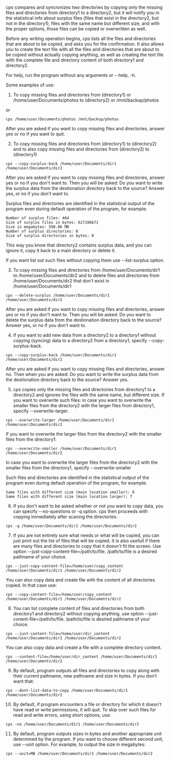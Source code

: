 cps compares and syncronizes two directories by copying only the missing files and directories from directory1 to a directory2, but it will notify you in the statistical info about surplus files
(files that exist in the directory2, but not in the directory1), files with the same name but different size, and with the proper options, those files can be copied or overwritten as well.

Before any writing operation begins, cps lists all the files and directories that are about to be copied, and asks you for the confirmation. It also allows you to create the text file with all the files and 
directories that are about to be copied without actually copying anything, as well as creating the text file with the complete file and directory content of both directory1 and directory2.

For help, run the program without any arguments or --help, -h.

Some examples of use:

1. To copy missing files and directories from (directory1) or /home/user/Documents/photos to (directory2) or /mnt/backup/photos 

or
```
cps /home/user/Documents/photos /mnt/backup/photos
```
After you are asked if you want to copy missing files and directories, answer yes or no if you want to quit.

2. To copy missing files and directories from (directory1) to (directory2) and to also copy missing files and directories from (directory2) to (directory1)
```
cps --copy-surplus-back /home/user/Documents/dir1 /home/user/Documents/dir2
```
After you are asked if you want to copy missing files and directories, answer yes or no if you don't want to. Then you will be asked: Do you want to write the surplus data from the destionation directory back to the source? 
Answer yes, or no if you don't want to. 

Surplus files and directories are identified in the statistical output of the program even during default operation of the program, for example:
```
Number of surplus files: 464
Size of surplus files in bytes: 627106671
Size in megabytes: 598.06 MB
Number of surplus directories: 0
Size of surplus directories in bytes: 0
```
This way you know that directory2 contains surplus data, and you can ignore it, copy it back to a main directory or delete it.

If you want list out such files without copying them use --list-surplus option.

3. To copy missing files and directories from /home/user/Documents/dir1  to /home/user/Documents/dir2 and to delete files and directories from /home/user/Documents/dir2 that don't exist in /home/user/Documents/dir1
```
cps --delete-surplus /home/user/Documents/dir1 /home/user/Documents/dir2
```
After you are asked if you want to copy missing files and directories, answer yes or no if you don't want to. Then you will be asked: Do you want to delete the surplus data from the destionation directory back to the source? 
Answer yes, or no if you don't want to.

4. If you want to add new data from a directory2 to a directory1 without copying (syncing) data to a directory2 from a directory1, specify --copy-surplus-back. 
```
cps --copy-surplus-back /home/user/Documents/dir1 /home/user/Documents/dir2
```
After you are asked if you want to copy missing files and directories, answer no. Then when you are asked: Do you want to write the surplus data from the destionation directory back to the source? Answer yes.

5. cps copies only the missing files and directories from directory1 to a directory2 and ignores the files with the same name, but different size. If you want to overwrite such files: in case you want to overwrite the smaller files from
the directory2 with the larger files from directory1, specify --overwrite-larger. 
```
cps --overwrite-larger /home/user/Documents/dir1 /home/user/Documents/dir2
```
If you want to overwrite the larger files from the directory2 with the smaller files from the directory1:
```
cps --overwrite-smaller /home/user/Documents/dir1 /home/user/Documents/dir2
```
In case you want to overwrite the larger files from the directory2 with the smaller files from the directory1, specify --overwrite-smaller

Such files and directories are identified in the statistical output of the program even during default operation of the program, for example:
```
Same files with different size (main location smaller): 6
Same files with different size (main location larger): 7
```
6. If you don't want to be asked whether or not you want to copy data, you can specify --no-questions or -q option. cps then proceeds with copying immediately after scaning the directories.
```
cps -q /home/user/Documents/dir1 /home/user/Documents/dir2
```
7. If you are not entirely sure what needs or what will be copied, you can just print out the list of files that will be copied. It is also usefull if there are many files and directories to copy that it doesn't fit the screen. Use 
option --just-copy-content-file=/path/to/file. /path/to/file is a desired pathname of your choice.
```
cps --just-copy-content-file=/home/user/copy_content /home/user/Documents/dir1 /home/user/Documents/dir2
```
You can also copy data and create file with the content of all directories copied. In that case use:
```
cps --copy-content-file=/home/user/copy_content /home/user/Documents/dir1 /home/user/Documents/dir2
```
8. You can list complete content of files and directories from both directory1 and directory2 without copying anything. use option --just-conent-file=/path/to/file. /path/to/file is desired pathname of your choice.
```
cps --just-content-file=/home/user/dir_content /home/user/Documents/dir1 /home/user/Documents/dir2
```
You can also copy data and create a file with a complete directory content.
```
cps --content-file=/home/user/dir_content /home/user/Documents/dir1 /home/user/Documents/dir2
```
9. By default, program outputs all files and directories to copy along with their current pathname, new pathname and size in bytes. If you don't want that:
```
cps --dont-list-data-to-copy /home/user/Documents/dir1 /home/user/Documents/dir2
```
10. By default, if program encounters a file or directory for which it doesn't have read or write permissions, it will quit. To skip over such files for read and write errors, using short options, use:
```
cps -no /home/user/Documents/dir1 /home/user/Documents/dir2
```
11. By default, program outputs sizes in bytes and another appropriate unit determined by the program. If you want to choose different second unit, use --unit option. For example, to output the size in megabytes:
```
cps --unit=MB /home/user/Documents/dir1 /home/user/Documents/dir2
```
